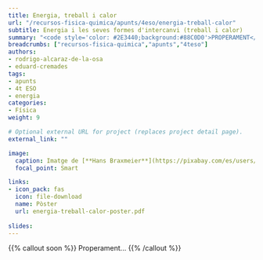 ```yaml
---
title: Energia, treball i calor
url: "/recursos-fisica-quimica/apunts/4eso/energia-treball-calor"
subtitle: Energia i les seves formes d'intercanvi (treball i calor)
summary: "<code style='color: #2E3440;background:#88C0D0'>PROPERAMENT</code> <br> Energia i les seves formes d'intercanvi (treball i calor)."
breadcrumbs: ["recursos-fisica-quimica","apunts","4teso"]
authors:
- rodrigo-alcaraz-de-la-osa
- eduard-cremades
tags:
- apunts
- 4t ESO
- energia
categories:
- Física
weight: 9

# Optional external URL for project (replaces project detail page).
external_link: ""

image:
  caption: Imatge de [**Hans Braxmeier**](https://pixabay.com/es/users/hans-2/) en [Pixabay](https://pixabay.com/es/)
  focal_point: Smart

links:
- icon_pack: fas
  icon: file-download
  name: Pòster
  url: energia-treball-calor-poster.pdf  
  
slides: 
---
```


{{% callout soon %}}
Properament...
{{% /callout %}}